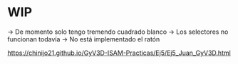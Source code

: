 # WIP
-> De momento solo tengo tremendo cuadrado blanco
-> Los selectores no funcionan todavía
-> No está implementado el ratón

https://chinijo21.github.io/GyV3D-ISAM-Practicas/Ej5/Ej5_Juan_GyV3D.html
